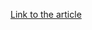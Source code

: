 [Link to the article](https://blogs.technet.microsoft.com/srd/2017/08/09/moving-beyond-emet-ii-windows-defender-exploit-guard/)
